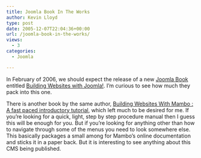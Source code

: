 ```yaml
---
title: Joomla Book In The Works
author: Kevin Lloyd
type: post
date: 2005-12-07T22:04:36+00:00
url: /joomla-book-in-the-works/
views:
  - 3
categories:
  - Joomla

---
```

In February of 2006, we should expect the release of a new [Joomla Book][1] entitled [Building Websites with Joomla!][2]. I&#8217;m curious to see how much they pack into this one.

There is another book by the same author, [Building Websites With Mambo : A fast paced introductory tutorial][3], which left much to be desired for me. If you&#8217;re looking for a quick, light, step by step procedure manual then I guess this will be enough for you. But if you&#8217;re looking for anything other than how to navigate through some of the menus you need to look somewhere else. This basically packages a small among for Mambo&#8217;s online documentation and sticks it in a paper back. But it is interesting to see anything about this CMS being published.

 [1]: http://i-newswire.com/pr51822.html
 [2]: http://www.packtpub.com/joomla/book
 [3]: http://www.amazon.com/exec/obidos/redirect?tag=bazwebdevelop-20%26link_code=xm2%26camp=2025%26creative=165953%26path=http://www.amazon.com/gp/redirect.html%253fASIN=1904811736%2526tag=bazwebdevelop-20%2526lcode=xm2%2526cID=2025%2526ccmID=165953%2526location=/o/ASIN/1904811736%25253FSubscriptionId=0EMV44A9A5YT1RVDGZ82 "View product details at Amazon"